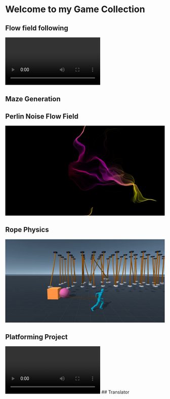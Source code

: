 # Welcome to my Game Collection

## Flow field following

 <video controls>
  <source src="Flow.mp4" type="video/mp4">
Your browser does not support the video tag.
</video> 

## Maze Generation

## Perlin Noise Flow Field

![Perlin noise Image](PerlinNoise.png "Perlin Noise Image")

## Rope Physics

![Perlin noise Image](RopeBehaviour.png "Perlin Noise Image")


## Platforming Project

 <video  controls>
  <source src="Plattformer%20Prototype.mp4" type="video/mp4">
Your browser does not support the video tag.
</video> 
## Translator
